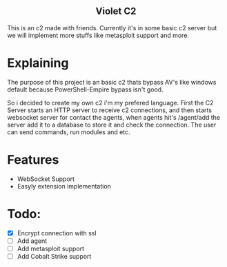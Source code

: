 <h2 align="center">Violet C2</h2>
<p>This is an c2 made with friends. Currently it's in some basic c2 server but we will implement more stuffs like metasploit support and more.</p>

# Explaining
<p>The purpose of this project is an basic c2 thats bypass AV's like windows default because PowerShell-Empire bypass isn't good.</p>
<p>So i decided to create my own c2 i'm my prefered language. First the C2 Server starts an HTTP server to receive c2 connections, and then starts websocket server for contact the agents, when agents hit's /agent/add the server add it to a database to store it and check the connection. The user can send commands, run modules and etc.</p>

# Features
* WebSocket Support 
* Easyly extension implementation

# Todo:
- [X] Encrypt connection with ssl
- [ ] Add agent
- [ ] Add metasploit support
- [ ] Add Cobalt Strike support
